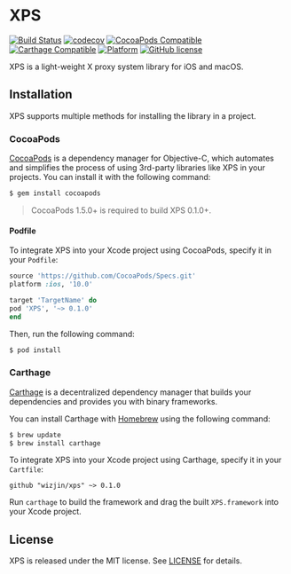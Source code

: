 # XPS

[![Build Status](https://img.shields.io/travis/wizjin/xps.svg)](https://travis-ci.org/wizjin/xps)
[![codecov](https://img.shields.io/codecov/c/github/wizjin/xps.svg)](https://codecov.io/gh/wizjin/xps)
[![CocoaPods Compatible](https://img.shields.io/cocoapods/v/XPS.svg)](https://img.shields.io/cocoapods/v/XPS.svg)
[![Carthage Compatible](https://img.shields.io/badge/Carthage-compatible-4BC51D.svg)](https://github.com/Carthage/Carthage)
[![Platform](https://img.shields.io/cocoapods/p/XPS.svg)](http://cocoadocs.org/docsets/XPS)
[![GitHub license](https://img.shields.io/github/license/wizjin/xps.svg)](LICENSE.md)

XPS is a light-weight X proxy system library for iOS and macOS.

## Installation
XPS supports multiple methods for installing the library in a project.

### CocoaPods

[CocoaPods](http://cocoapods.org) is a dependency manager for Objective-C, which automates and simplifies the process of using 3rd-party libraries like XPS in your projects. You can install it with the following command:

```bash
$ gem install cocoapods
```

> CocoaPods 1.5.0+ is required to build XPS 0.1.0+.

#### Podfile

To integrate XPS into your Xcode project using CocoaPods, specify it in your `Podfile`:

```ruby
source 'https://github.com/CocoaPods/Specs.git'
platform :ios, '10.0'

target 'TargetName' do
pod 'XPS', '~> 0.1.0'
end
```

Then, run the following command:

```bash
$ pod install
```

### Carthage

[Carthage](https://github.com/Carthage/Carthage) is a decentralized dependency manager that builds your dependencies and provides you with binary frameworks.

You can install Carthage with [Homebrew](http://brew.sh/) using the following command:

```bash
$ brew update
$ brew install carthage
```

To integrate XPS into your Xcode project using Carthage, specify it in your `Cartfile`:

```ogdl
github "wizjin/xps" ~> 0.1.0
```

Run `carthage` to build the framework and drag the built `XPS.framework` into your Xcode project.

## License

XPS is released under the MIT license. See [LICENSE](https://github.com/wizjin/xps/blob/master/LICENSE) for details.
